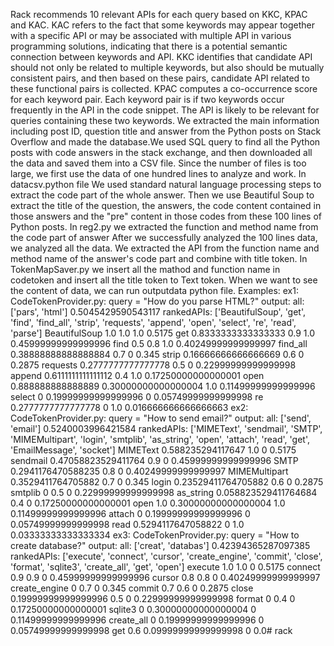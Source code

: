 Rack recommends 10 relevant APIs for each query based on KKC,  KPAC and KAC. KAC refers to the fact that some keywords may appear together with a specific API or may be associated with multiple API in various programming solutions, indicating that there is a potential semantic connection between keywords and API. KKC identifies that candidate API should not only be related to multiple keywords, but also should be mutually consistent pairs, and then based on these pairs, candidate API related to these functional pairs is collected. KPAC computes a co-occurrence score for each keyword pair. Each keyword pair is if two keywords occur frequently in the API in the code snippet. The API is likely to be relevant for queries containing these two keywords.
We extracted the main information including post ID, question title and answer from the Python posts on Stack Overflow and made the database.We used SQL query to find all the Python posts with code answers in the stack exchange, and then downloaded all the data and saved them into a CSV file. Since the number of files is too large, we first use the data of one hundred lines to analyze and work. In datacsv.python file We used standard natural language processing steps to extract the code part of the whole answer. Then we use Beautiful Soup  to extract the title of the question, the answers, the code content contained in those answers and the "pre" content in those codes from these 100 lines of Python posts. In  reg2.py we extracted the function and method name from the code part of answer After we successfully analyzed the 100 lines data, we analyzed all the data. We extracted the API from the function name and method name of the answer's code part and combine with title token. In TokenMapSaver.py we insert all the mathod and function name in codetoken and  insert all the title token to Text token. When  we want to  see the content of data, we can run outputdata python  file.
Examples:
ex1:
CodeTokenProvider.py:
query = "How do you parse HTML?"
output:
all: ['pars', 'html']
0.5045429590543117
rankedAPIs:  ['BeautifulSoup', 'get', 'find', 'find_all', 'strip', 'requests', 'append', 'open', 'select', 're', 'read', 'parse']
BeautifulSoup 1.0 1.0 1.0 0.5175
get 0.8333333333333333 0.9 1.0 0.45999999999999996
find 0.5 0.8 1.0 0.40249999999999997
find_all 0.38888888888888884 0.7 0 0.345
strip 0.16666666666666669 0.6 0 0.2875
requests 0.2777777777777778 0.5 0 0.22999999999999998
append 0.6111111111111112 0.4 1.0 0.17250000000000001
open 0.888888888888889 0.30000000000000004 1.0 0.11499999999999996
select 0 0.19999999999999996 0 0.05749999999999998
re 0.2777777777777778 0 1.0 0.016666666666666663
ex2:
CodeTokenProvider.py:
query = "How to send email?"
output:
all: ['send', 'email']
0.5240003996421584
rankedAPIs:  ['MIMEText', 'sendmail', 'SMTP', 'MIMEMultipart', 'login', 'smtplib', 'as_string', 'open', 'attach', 'read', 'get', 'EmailMessage', 'socket']
MIMEText 0.588235294117647 1.0 0 0.5175
sendmail 0.47058823529411764 0.9 0 0.45999999999999996
SMTP 0.2941176470588235 0.8 0 0.40249999999999997
MIMEMultipart 0.3529411764705882 0.7 0 0.345
login 0.23529411764705882 0.6 0 0.2875
smtplib 0 0.5 0 0.22999999999999998
as_string 0.058823529411764684 0.4 0 0.17250000000000001
open 1.0 0.30000000000000004 1.0 0.11499999999999996
attach 0 0.19999999999999996 0 0.05749999999999998
read 0.5294117647058822 0 1.0 0.03333333333333334
ex3:
CodeTokenProvider.py:
query = "How to create database?"
output:
all: ['creat', 'databas']
0.42394365287097385
rankedAPIs:  ['execute', 'connect', 'cursor', 'create_engine', 'commit', 'close', 'format', 'sqlite3', 'create_all', 'get', 'open']
execute 1.0 1.0 0 0.5175
connect 0.9 0.9 0 0.45999999999999996
cursor 0.8 0.8 0 0.40249999999999997
create_engine 0 0.7 0 0.345
commit 0.7 0.6 0 0.2875
close 0.19999999999999996 0.5 0 0.22999999999999998
format 0 0.4 0 0.17250000000000001
sqlite3 0 0.30000000000000004 0 0.11499999999999996
create_all 0 0.19999999999999996 0 0.05749999999999998
get 0.6 0.09999999999999998 0 0.0# rack